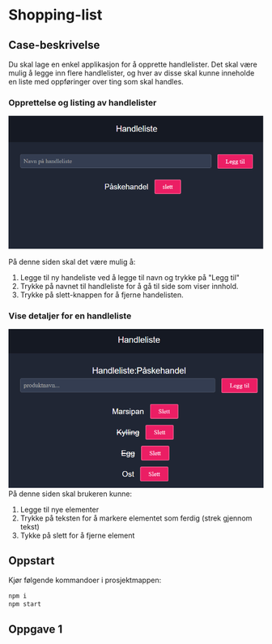 # Shopping-list

## Case-beskrivelse

Du skal lage en enkel applikasjon for å opprette handlelister. Det skal være mulig å legge inn flere handlelister, og hver av disse skal kunne inneholde en liste med oppføringer over ting som skal handles.

### Opprettelse og listing av handlelister
![Screenshot](handleliste.png)

På denne siden skal det være mulig å:
1. Legge til ny handeliste ved å legge til navn og trykke på "Legg til"
2. Trykke på navnet til handleliste for å gå til side som viser innhold.
3. Trykke på slett-knappen for å fjerne handelisten.

### Vise detaljer for en handleliste
![Screenshot](handleliste2.png)
På denne siden skal brukeren kunne:
1. Legge til nye elementer
2. Trykke på teksten for å markere elementet som ferdig (strek gjennom tekst)
3. Tykke på slett for å fjerne element

## Oppstart

Kjør følgende kommandoer i prosjektmappen:

```
npm i
npm start
```

## Oppgave 1
